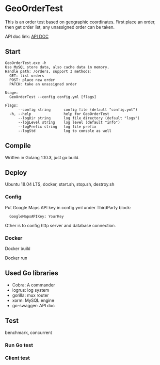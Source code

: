 # GeoOrderTest

This is an order test based on geographic coordinates. First place an order, then get order list, any unassigned order can be taken.


API doc link: [API DOC](docs/swagger.md)

## Start

```
GeoOrderTest.exe -h
Use MySQL store data, also cache data in memory.
Handle path: /orders, support 3 methods:
  GET: list orders
  POST: place new order
  PATCH: take an unassigned order

Usage:
  GeoOrderTest --config config.yml [flags]

Flags:
      --config string      config file (default "config.yml")
  -h, --help               help for GeoOrderTest
      --logDir string      log file directory (default "logs")
      --logLevel string    log level (default "info")
      --logPrefix string   log file prefix
      --logStd             log to console as well
```

## Compile

Written in Golang 1.10.3, just go build.

## Deploy

Ubuntu 18.04 LTS, docker, start.sh, stop.sh, destroy.sh

### Config

Put Google Maps API key in config.yml under ThirdParty block:

`  GoogleMapsAPIKey: YourKey`

Other is to config http server and database connection.

### Docker

Docker build

Docker run

## Used Go libraries

- Cobra: A commander
- logrus: log system
- gorilla: mux router
- xorm: MySQL engine
- go-swagger: API doc

## Test

benchmark, concurrent

### Run Go test

### Client test
